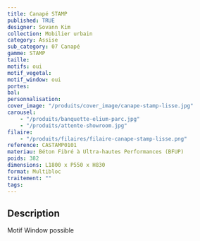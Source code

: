 ```yaml
---
title: Canapé STAMP
published: TRUE
designer: Sovann Kim
collection: Mobilier urbain
category: Assise
sub_category: 07 Canapé
gamme: STAMP
taille:
motifs: oui
motif_vegetal:
motif_window: oui
portes:
bal:
personnalisation:
cover_image: "/produits/cover_image/canape-stamp-lisse.jpg"
carousel:
    - "/produits/banquette-elium-parc.jpg"
    - "/produits/attente-showroom.jpg"
filaire:
    - "/produits/filaires/filaire-canape-stamp-lisse.png"
reference: CASTAMP0101
materiau: Béton Fibré à Ultra-hautes Performances (BFUP)
poids: 382
dimensions: L1800 x P550 x H830
format: Multibloc
traitement: ""
tags:
---
```


## Description

Motif Window possible
